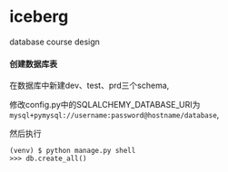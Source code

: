 # iceberg
database course design

#### 创建数据库表

在数据库中新建dev、test、prd三个schema,

修改config.py中的SQLALCHEMY_DATABASE_URI为`mysql+pymysql://username:password@hostname/database`,

然后执行
```
(venv) $ python manage.py shell
>>> db.create_all()
```
